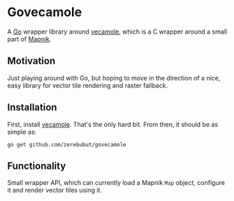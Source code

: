 # Govecamole

A [Go](https://golang.org) wrapper library around [vecamole](https://github.com/zerebubuth/vecamole), which is a C wrapper around a small part of [Mapnik](http://mapnik.org).

## Motivation

Just playing around with Go, but hoping to move in the direction of a nice, easy library for vector tile rendering and raster fallback.

## Installation

First, install [vecamole](https://github.com/zerebubuth/vecamole). That's the only hard bit. From then, it should be as simple as:

```
go get github.com/zerebubut/govecamole
```

## Functionality

Small wrapper API, which can currently load a Mapnik `Map` object, configure it and render vector tiles using it.
